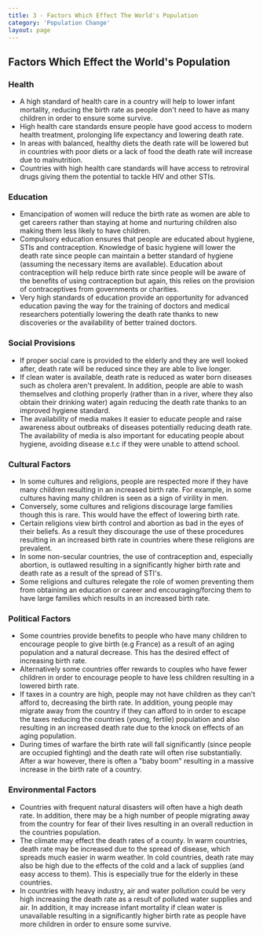 ```yaml
---
title: 3 - Factors Which Effect The World's Population
category: 'Population Change'
layout: page
---
```


Factors Which Effect the World's Population
-------------------------------------------

### Health

- A high standard of health care in a country will help to lower infant mortality, reducing the birth rate as people don't need to have as many children in order to ensure some survive.
- High health care standards ensure people have good access to modern health treatment, prolonging life expectancy and lowering death rate. 
- In areas with balanced, healthy diets the death rate will be lowered but in countries with poor diets or a lack of food the death rate will increase due to malnutrition. 
- Countries with high health care standards will have access to retroviral drugs giving them the potential to tackle HIV and other STIs.

### Education

- Emancipation of women will reduce the birth rate as women are able to get careers rather than staying at home and nurturing children also making them less likely to have children.
- Compulsory education ensures that people are educated about hygiene, STIs and contraception. Knowledge of basic hygiene will lower the death rate since people can maintain a better standard of hygiene (assuming the necessary items are available). Education about contraception will help reduce birth rate since people will be aware of the benefits of using contraception but again, this relies on the provision of contraceptives from governments or charities. 
- Very high standards of education provide an opportunity for advanced education paving the way for the training of doctors and medical researchers potentially lowering the death rate thanks to new discoveries or the availability of better trained doctors.  

### Social Provisions

- If proper social care is provided to the elderly and they are well looked after, death rate will be reduced since they are able to live longer.
- If clean water is available, death rate is reduced as water born diseases such as cholera aren't prevalent. In addition, people are able to wash themselves and clothing properly (rather than in a river, where they also obtain their drinking water) again reducing the death rate thanks to an improved hygiene standard. 
- The availability of media makes it easier to educate people and raise awareness about outbreaks of diseases potentially reducing death rate. The availability of media is also important for educating people about hygiene, avoiding disease e.t.c if they were unable to attend school. 

### Cultural Factors

- In some cultures and religions, people are respected more if they have many children resulting in an increased birth rate. For example, in some cultures having many children is seen as a sign of virility in men. 
- Conversely, some cultures and religions discourage large families though this is rare. This would have the effect of lowering birth rate. 
- Certain religions view birth control and abortion as bad in the eyes of their beliefs. As a result they discourage the use of these procedures resulting in an increased birth rate in countries where these religions are prevalent.
- In some non-secular countries, the use of contraception and, especially abortion, is outlawed resulting in a significantly higher birth rate and death rate as a result of the spread of STI's. 
- Some religions and cultures relegate the role of women preventing them from obtaining an education or career and encouraging/forcing them to have large families which results in an increased birth rate.

### Political Factors

- Some countries provide benefits to people who have many children to encourage people to give birth (e.g France) as a result of an aging population and a natural decrease. This has the desired effect of increasing birth rate.
- Alternatively some countries offer rewards to couples who have fewer children in order to encourage people to have less children resulting in a lowered birth rate.
- If taxes in a country are high, people may not have children as they can't afford to, decreasing the birth rate. In addition, young people may migrate away from the country if they can afford to in order to escape the taxes reducing the countries (young, fertile) population and also resulting in an increased death rate due to the knock on effects of an aging population. 
- During times of warfare the birth rate will fall significantly (since people are occupied fighting) and the death rate will often rise substantially. After a war however, there is often a "baby boom" resulting in a massive increase in the birth rate of a country. 

### Environmental Factors

- Countries with frequent natural disasters will often have a high death rate. In addition, there may be a high number of people migrating away from the country for fear of their lives resulting in an overall reduction in the countries population. 
- The climate may effect the death rates of a county. In warm countries, death rate may be increased due to the spread of disease, which spreads much easier in warm weather. In cold countries, death rate may also be high due to the effects of the cold and a lack of supplies (and easy access to them). This is especially true for the elderly in these countries.
- In countries with heavy industry, air and water pollution could be very high increasing the death rate as a result of polluted water supplies and air. In addition, it may increase infant mortality if clean water is unavailable resulting in a significantly higher birth rate as people have more children in order to ensure some survive. 
